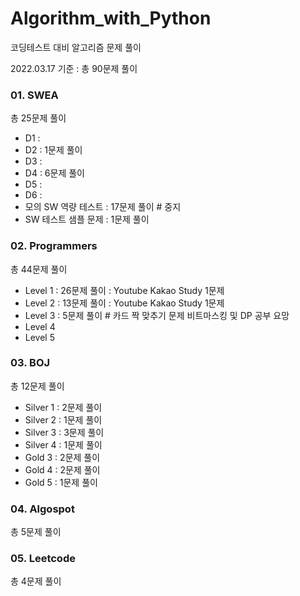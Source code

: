 # Algorithm_with_Python

코딩테스트 대비 알고리즘 문제 풀이

2022.03.17 기준 :  총 90문제 풀이



### 01. SWEA

총 25문제 풀이

- D1 :
- D2 : 1문제 풀이
- D3 :
- D4 : 6문제 풀이 
- D5 :
- D6 :
- 모의 SW 역량 테스트 : 17문제 풀이    # 중지
- SW 테스트 샘플 문제 : 1문제 풀이



### 02. Programmers

총 44문제 풀이

- Level 1  :  26문제 풀이      : Youtube Kakao Study 1문제
- Level 2  :  13문제 풀이      : Youtube Kakao Study 1문제
- Level 3  :  5문제 풀이 # 카드 짝 맞추기 문제 비트마스킹 및 DP 공부 요망
- Level 4
- Level 5



### 03. BOJ

총 12문제 풀이

- Silver 1 : 2문제 풀이
- Silver 2 : 1문제 풀이
- Silver 3 : 3문제 풀이
- Silver 4 : 1문제 풀이
- Gold 3 : 2문제 풀이
- Gold 4 : 2문제 풀이
- Gold 5 : 1문제 풀이



### 04. Algospot

총 5문제 풀이



### 05. Leetcode

총 4문제 풀이